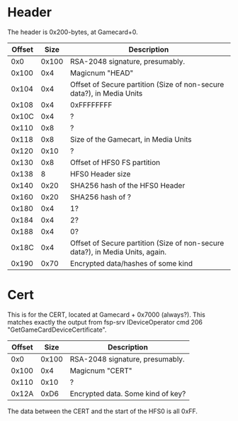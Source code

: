 # Header

The header is 0x200-bytes, at
Gamecard+0.

| Offset | Size  | Description                                                                   |
| ------ | ----- | ----------------------------------------------------------------------------- |
| 0x0    | 0x100 | RSA-2048 signature, presumably.                                               |
| 0x100  | 0x4   | Magicnum "HEAD"                                                               |
| 0x104  | 0x4   | Offset of Secure partition (Size of non-secure data?), in Media Units         |
| 0x108  | 0x4   | 0xFFFFFFFF                                                                    |
| 0x10C  | 0x4   | ?                                                                             |
| 0x110  | 0x8   | ?                                                                             |
| 0x118  | 0x8   | Size of the Gamecart, in Media Units                                          |
| 0x120  | 0x10  | ?                                                                             |
| 0x130  | 0x8   | Offset of HFS0 FS partition                                                   |
| 0x138  | 8     | HFS0 Header size                                                              |
| 0x140  | 0x20  | SHA256 hash of the HFS0 Header                                                |
| 0x160  | 0x20  | SHA256 hash of ?                                                              |
| 0x180  | 0x4   | 1?                                                                            |
| 0x184  | 0x4   | 2?                                                                            |
| 0x188  | 0x4   | 0?                                                                            |
| 0x18C  | 0x4   | Offset of Secure partition (Size of non-secure data?), in Media Units, again. |
| 0x190  | 0x70  | Encrypted data/hashes of some kind                                            |

# Cert

This is for the CERT, located at Gamecard + 0x7000 (always?). This
matches exactly the output from fsp-srv IDeviceOperator cmd 206
"GetGameCardDeviceCertificate".

| Offset | Size  | Description                       |
| ------ | ----- | --------------------------------- |
| 0x0    | 0x100 | RSA-2048 signature, presumably.   |
| 0x100  | 0x4   | Magicnum "CERT"                   |
| 0x110  | 0x10  | ?                                 |
| 0x12A  | 0xD6  | Encrypted data. Some kind of key? |

The data between the CERT and the start of the HFS0 is all 0xFF.
